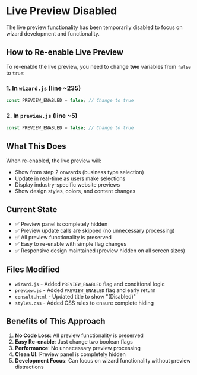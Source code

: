 # Live Preview Disabled

The live preview functionality has been temporarily disabled to focus on wizard development and functionality.

## How to Re-enable Live Preview

To re-enable the live preview, you need to change **two** variables from `false` to `true`:

### 1. In `wizard.js` (line ~235)
```javascript
const PREVIEW_ENABLED = false; // Change to true
```

### 2. In `preview.js` (line ~5)
```javascript
const PREVIEW_ENABLED = false; // Change to true
```

## What This Does

When re-enabled, the live preview will:
- Show from step 2 onwards (business type selection)
- Update in real-time as users make selections
- Display industry-specific website previews
- Show design styles, colors, and content changes

## Current State

- ✅ Preview panel is completely hidden
- ✅ Preview update calls are skipped (no unnecessary processing)
- ✅ All preview functionality is preserved
- ✅ Easy to re-enable with simple flag changes
- ✅ Responsive design maintained (preview hidden on all screen sizes)

## Files Modified

- `wizard.js` - Added `PREVIEW_ENABLED` flag and conditional logic
- `preview.js` - Added `PREVIEW_ENABLED` flag and early return
- `consult.html` - Updated title to show "(Disabled)"
- `styles.css` - Added CSS rules to ensure complete hiding

## Benefits of This Approach

1. **No Code Loss**: All preview functionality is preserved
2. **Easy Re-enable**: Just change two boolean flags
3. **Performance**: No unnecessary preview processing
4. **Clean UI**: Preview panel is completely hidden
5. **Development Focus**: Can focus on wizard functionality without preview distractions 
